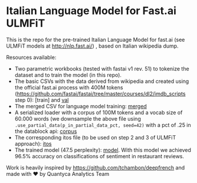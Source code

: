 # Italian Language Model for Fast.ai ULMFiT
This is the repo for the pre-trained Italian Language Model for fast.ai (see ULMFiT models at http://nlp.fast.ai/) , based on Italian wikipedia dump.

Resources available:
* Two parametric workbooks (tested with fastai v1 rev. 51) to tokenize the dataset and to train the model (in this repo).
* The basic CSVs with the data derived from wikipedia and created using the official fast.ai process with 400M tokens (https://github.com/fastai/fastai/tree/master/courses/dl2/imdb_scripts step 0): [train] and [val](https://drive.google.com/file/d/1gG4FlqOYs0PmYKMK4aHlPnPyjJWW_Fr0/view?usp=sharing)
* The merged CSV for language model training: [merged](www.temp.com)
* A serialized loader with a corpus of 100M tokens and a vocab size of 60.000 words (we downsample the above file using  `.use_partial_data(p_in_partial_data_pct, seed=42)` with a pct of .25 in the datablock api: [corpus](https://drive.google.com/file/d/1e9hLetLb64pB6eIzgpX7O0-twJhrMWrV/view?usp=sharing)
* The corresponding itos file (to be used on step 2 and 3 of ULMFiT approach): [itos](https://drive.google.com/file/d/1-HubZtd6oY62S1Z5oR1_aLm4dFoNwTpq/view?usp=sharing)
* The trained model (47.5 perplexity): [model](https://drive.google.com/file/d/18IGx8RHHKUsIC7xQ-1d_2ZzHRr6_B4hO/view?usp=sharing). With this model we achieved 96.5% accuracy on classifications of sentiment in restaurant reviews.

Work is heavily inspired by https://github.com/tchambon/deepfrench and made with :heart: by Quantyca Analytics Team
